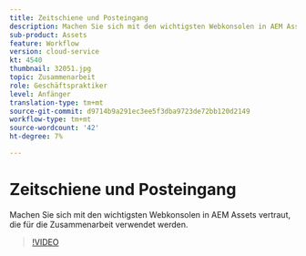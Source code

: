 ```yaml
---
title: Zeitschiene und Posteingang
description: Machen Sie sich mit den wichtigsten Webkonsolen in AEM Assets vertraut, die für die Zusammenarbeit verwendet werden.
sub-product: Assets
feature: Workflow
version: cloud-service
kt: 4540
thumbnail: 32051.jpg
topic: Zusammenarbeit
role: Geschäftspraktiker
level: Anfänger
translation-type: tm+mt
source-git-commit: d9714b9a291ec3ee5f3dba9723de72bb120d2149
workflow-type: tm+mt
source-wordcount: '42'
ht-degree: 7%

---
```



# Zeitschiene und Posteingang

Machen Sie sich mit den wichtigsten Webkonsolen in AEM Assets vertraut, die für die Zusammenarbeit verwendet werden.

>[!VIDEO](https://video.tv.adobe.com/v/32051/?quality=12&learn=on&hidetitle=true)
